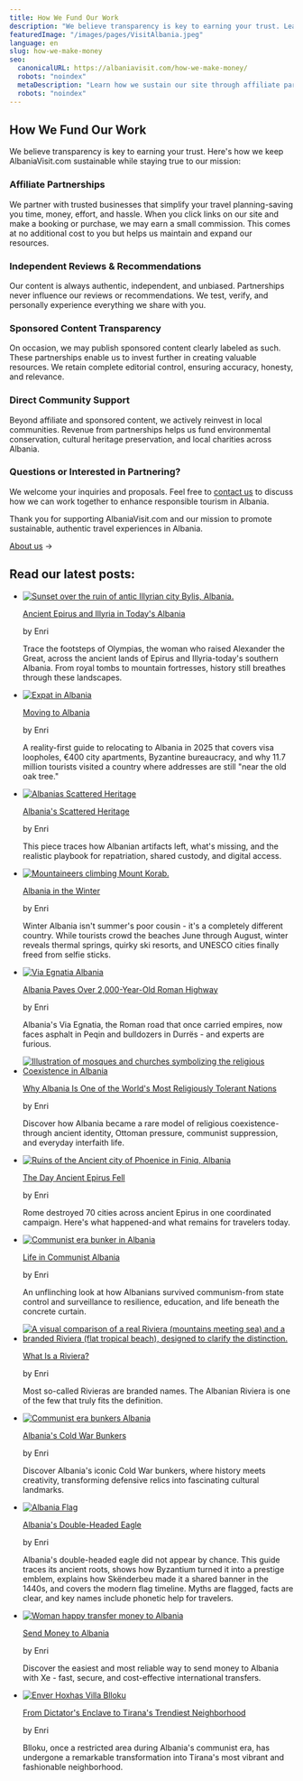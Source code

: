 ```yaml
---
title: How We Fund Our Work
description: "We believe transparency is key to earning your trust. Learn how we keep AlbaniaVisit.com sustainable while staying true to our mission through affiliate partnerships and independent reviews."
featuredImage: "/images/pages/VisitAlbania.jpeg"
language: en
slug: how-we-make-money
seo:
  canonicalURL: https://albaniavisit.com/how-we-make-money/
  robots: "noindex"
  metaDescription: "Learn how we sustain our site through affiliate partnerships, ensuring independent reviews while providing helpful resources for planning your trip to Albania."
  robots: "noindex"
---
```


## **How We Fund Our Work**

We believe transparency is key to earning your trust. Here's how we keep AlbaniaVisit.com sustainable while staying true to our mission:

### Affiliate Partnerships

We partner with trusted businesses that simplify your travel planning-saving you time, money, effort, and hassle. When you click links on our site and make a booking or purchase, we may earn a small commission. This comes at no additional cost to you but helps us maintain and expand our resources.

### Independent Reviews & Recommendations

Our content is always authentic, independent, and unbiased. Partnerships never influence our reviews or recommendations. We test, verify, and personally experience everything we share with you.

### Sponsored Content Transparency

On occasion, we may publish sponsored content clearly labeled as such. These partnerships enable us to invest further in creating valuable resources. We retain complete editorial control, ensuring accuracy, honesty, and relevance.

### Direct Community Support

Beyond affiliate and sponsored content, we actively reinvest in local communities. Revenue from partnerships helps us fund environmental conservation, cultural heritage preservation, and local charities across Albania.

### Questions or Interested in Partnering?

We welcome your inquiries and proposals. Feel free to [contact us](https://albaniavisit.com/contact/) to discuss how we can work together to enhance responsible tourism in Albania.

Thank you for supporting AlbaniaVisit.com and our mission to promote sustainable, authentic travel experiences in Albania.

[About us](https://albaniavisit.com/about/) →

## **Read our latest posts**:

*   [![Sunset over the ruin of antic Illyrian city Bylis, Albania.](/images/pages/Bylis_Albania-150x150.jpeg)](https://albaniavisit.com/epirus-illyria-albania/)
    
    [Ancient Epirus and Illyria in Today's Albania](https://albaniavisit.com/epirus-illyria-albania/)
    
    by Enri
    
    Trace the footsteps of Olympias, the woman who raised Alexander the Great, across the ancient lands of Epirus and Illyria-today's southern Albania. From royal tombs to mountain fortresses, history still breathes through these landscapes.
    
*   [![Expat in Albania](/images/pages/Moving-to-Albania-150x150.jpg)](https://albaniavisit.com/moving-to-albania/)
    
    [Moving to Albania](https://albaniavisit.com/moving-to-albania/)
    
    by Enri
    
    A reality-first guide to relocating to Albania in 2025 that covers visa loopholes, €400 city apartments, Byzantine bureaucracy, and why 11.7 million tourists visited a country where addresses are still "near the old oak tree."
    
*   [![Albanias Scattered Heritage](/images/pages/Albanias-Scattered-Heritage-150x150.jpg)](https://albaniavisit.com/albanias-scattered-heritage/)
    
    [Albania's Scattered Heritage](https://albaniavisit.com/albanias-scattered-heritage/)
    
    by Enri
    
    This piece traces how Albanian artifacts left, what's missing, and the realistic playbook for repatriation, shared custody, and digital access.
    
*   [![Mountaineers climbing Mount Korab.](/images/pages/Winter_Mount_Korab_Albania_428038330-150x150.jpeg)](https://albaniavisit.com/albania-winter-travel-guide/)
    
    [Albania in the Winter](https://albaniavisit.com/albania-winter-travel-guide/)
    
    by Enri
    
    Winter Albania isn't summer's poor cousin - it's a completely different country. While tourists crowd the beaches June through August, winter reveals thermal springs, quirky ski resorts, and UNESCO cities finally freed from selfie sticks.
    
*   [![Via Egnatia Albania](/images/pages/Via-Egnatia-Albania-150x150.jpg)](https://albaniavisit.com/albania-via-egnatia-asphalt/)
    
    [Albania Paves Over 2,000-Year-Old Roman Highway](https://albaniavisit.com/albania-via-egnatia-asphalt/)
    
    by Enri
    
    Albania's Via Egnatia, the Roman road that once carried empires, now faces asphalt in Peqin and bulldozers in Durrës - and experts are furious.
    
*   [![Illustration of mosques and churches symbolizing the religious Coexistence in Albania](/images/pages/Religious-Coexistence-Albania-150x150.jpg)](https://albaniavisit.com/religious-sites-albania/)
    
    [Why Albania Is One of the World's Most Religiously Tolerant Nations](https://albaniavisit.com/religious-sites-albania/)
    
    by Enri
    
    Discover how Albania became a rare model of religious coexistence-through ancient identity, Ottoman pressure, communist suppression, and everyday interfaith life.
    
*   [![Ruins of the Ancient city of Phoenice in Finiq, Albania](/images/pages/Finiq-Albania-150x150.jpg)](https://albaniavisit.com/epirus-rome-destruction-ancient-cities/)
    
    [The Day Ancient Epirus Fell](https://albaniavisit.com/epirus-rome-destruction-ancient-cities/)
    
    by Enri
    
    Rome destroyed 70 cities across ancient Epirus in one coordinated campaign. Here's what happened-and what remains for travelers today.
    
*   [![Communist era bunker in Albania](/images/pages/Life-in-Communist-Albania-150x150.jpg)](https://albaniavisit.com/life-in-communist-albania/)
    
    [Life in Communist Albania](https://albaniavisit.com/life-in-communist-albania/)
    
    by Enri
    
    An unflinching look at how Albanians survived communism-from state control and surveillance to resilience, education, and life beneath the concrete curtain.
    
*   [![A visual comparison of a real Riviera (mountains meeting sea) and a branded Riviera (flat tropical beach), designed to clarify the distinction.](/images/pages/What-is-a-Riviera-150x150.jpg)](https://albaniavisit.com/what-is-a-riviera/)
    
    [What Is a Riviera?](https://albaniavisit.com/what-is-a-riviera/)
    
    by Enri
    
    Most so-called Rivieras are branded names. The Albanian Riviera is one of the few that truly fits the definition.
    
*   [![Communist era bunkers Albania](/images/pages/Albania-Bunkers-150x150.jpeg)](https://albaniavisit.com/albania-bunkers/)
    
    [Albania's Cold War Bunkers](https://albaniavisit.com/albania-bunkers/)
    
    by Enri
    
    Discover Albania's iconic Cold War bunkers, where history meets creativity, transforming defensive relics into fascinating cultural landmarks.
    
*   [![Albania Flag](/images/pages/Albania-Flag-150x150.jpeg)](https://albaniavisit.com/albania-double-headed-eagle-history/)
    
    [Albania's Double-Headed Eagle](https://albaniavisit.com/albania-double-headed-eagle-history/)
    
    by Enri
    
    Albania's double-headed eagle did not appear by chance. This guide traces its ancient roots, shows how Byzantium turned it into a prestige emblem, explains how Skënderbeu made it a shared banner in the 1440s, and covers the modern flag timeline. Myths are flagged, facts are clear, and key names include phonetic help for travelers.
    
*   [![Woman happy transfer money to Albania](/images/pages/Send-Money-To-Albania-150x150.jpeg)](https://albaniavisit.com/send-money-to-albania/)
    
    [Send Money to Albania](https://albaniavisit.com/send-money-to-albania/)
    
    by Enri
    
    Discover the easiest and most reliable way to send money to Albania with Xe - fast, secure, and cost-effective international transfers.
    
*   [![Enver Hoxhas Villa Blloku](/images/pages/Blloku-Enver-Hoxha-150x150.jpg)](https://albaniavisit.com/blloku-tirana-history/)
    
    [From Dictator's Enclave to Tirana's Trendiest Neighborhood](https://albaniavisit.com/blloku-tirana-history/)
    
    by Enri
    
    Blloku, once a restricted area during Albania's communist era, has undergone a remarkable transformation into Tirana's most vibrant and fashionable neighborhood.